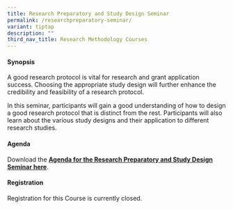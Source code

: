 ```yaml
---
title: Research Preparatory and Study Design Seminar
permalink: /researchpreparatory-seminar/
variant: tiptap
description: ""
third_nav_title: Research Methodology Courses
---
```

<h4><strong>Synopsis</strong></h4>
<p>A good research protocol is vital for research and grant application success.
Choosing the appropriate study design will further enhance the credibility
and feasibility of a research protocol.</p>
<p>In this seminar, participants will gain a good understanding of how to
design a good research protocol that is distinct from the rest. Participants
will also learn about the various study designs and their application to
different research studies.
<br>
</p>
<h4><strong>Agenda</strong></h4>
<p>Download the <strong><a href="/files/Training/Research_Preparatory_Study_Design_Agenda.pdf" rel="noopener noreferrer nofollow" target="_blank">Agenda for the Research Preparatory and Study Design Seminar here</a></strong>.</p>
<h4><strong>Registration</strong></h4>
<p>Registration for this Course is currently closed.
<br>
<br>
</p>